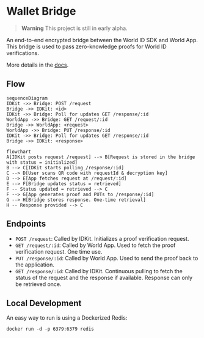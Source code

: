 # Wallet Bridge

> **Warning** This project is still in early alpha.

An end-to-end encrypted bridge between the World ID SDK and World App. This bridge is used to pass zero-knowledge proofs for World ID verifications.

More details in the [docs](https://docs.worldcoin.org/further-reading/protocol-internals).

## Flow

```mermaid
sequenceDiagram
IDKit ->> Bridge: POST /request
Bridge ->> IDKit: <id>
IDKit ->> Bridge: Poll for updates GET /response/:id
WorldApp ->> Bridge: GET /request/:id
Bridge ->> WorldApp: <request>
WorldApp ->> Bridge: PUT /response/:id
IDKit ->> Bridge: Poll for updates GET /response/:id
Bridge ->> IDKit: <response>
```

```mermaid
flowchart
A[IDKit posts request /request] --> B[Request is stored in the bridge with status = initialized]
B --> C[IDKit starts polling /response/:id]
C --> D[User scans QR code with requestId & decryption key]
D --> E[App fetches request at /request/:id]
E --> F[Bridge updates status = retrieved]
F -- Status updated = retrieved --> C
F --> G[App generates proof and PUTs to /response/:id]
G --> H[Bridge stores response. One-time retrieval]
H -- Response provided --> C
```

## Endpoints

- `POST /request`: Called by IDKit. Initializes a proof verification request.
- `GET /request/:id`: Called by World App. Used to fetch the proof verification request. One time use.
- `PUT /response/:id`: Called by World App. Used to send the proof back to the application.
- `GET /response/:id`: Called by IDKit. Continuous pulling to fetch the status of the request and the response if available. Response can only be retrieved once.

## Local Development

An easy way to run is using a Dockerized Redis:

```
docker run -d -p 6379:6379 redis
```
